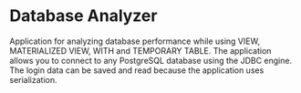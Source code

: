 # Database Analyzer

Application for analyzing database performance while using VIEW, MATERIALIZED VIEW, WITH and TEMPORARY TABLE. The application allows you to connect to any PostgreSQL database using the JDBC engine. The login data can be saved and read because the application uses serialization.

